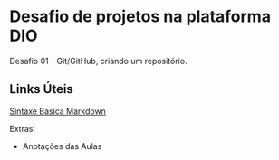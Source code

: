 # Desafio de projetos na plataforma DIO
Desafio 01 - Git/GitHub, criando um repositório.

## Links Úteis 
 [Sintaxe Basica Markdown](https://www.markdownguide.org/basic-syntax/)



Extras:
- Anotações das Aulas
